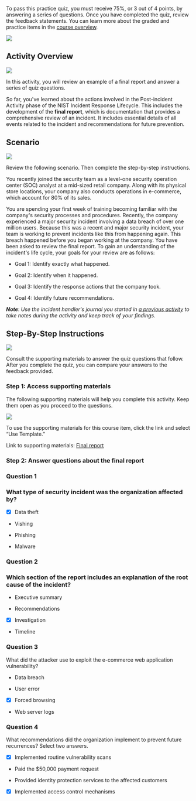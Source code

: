 To pass this practice quiz, you must receive 75%, or 3 out of 4 points, by answering a series of questions. Once you have completed the quiz, review the feedback statements. You can learn more about the graded and practice items in the [course overview](https://www.coursera.org/learn/detection-and-response/supplement/DUzXu/course-6-overview).

![](https://d3c33hcgiwev3.cloudfront.net/imageAssetProxy.v1/f640eMKCQvaps89JpZpgvQ_92274a5c8b9642ef93a5a3f3fd3326e1_PNKHWFQoJZ1Sk5yjyLT0FhyLJJtToSLuIYGicicKXkmKJicXoAyDi3GhS4uAaQ4YTOxsMlS7O2wOLaTeCN-WSxQZ4s9TVhHaIIhGPpeHWADD_j7hOnWpe7NLdhNxAc8oar4aCKERORDshH1SJ6LgYel9FU_3gaKWCTx5KHlHbCtSLo1IyrU0UZ3zC4zlxw?expiry=1716681600000&hmac=JGufn6aErk2l-FKtmDFr2lh92kc0ZprzUcJPxH6D_Mg)

## Activity Overview

![](https://d3c33hcgiwev3.cloudfront.net/imageAssetProxy.v1/W1SRQ7ddRjmrpc22Zho_ow_6ebe1afbffe74644b17508ce25c6ffe1_qN2suxKeubM9HcseFLINvwcbPilMj7YC_sEvMSOHEjNl8RZZOmA8X8mocIqmK43bSEkdxrDXwY-lDS_sYROj8A8NAx3dNdmJI5DnsQIC5I0yeob-2riBg6yP67jPGQ6AumusyuKurmXnrLoukK61SUL0Kumni4UMYZipZJztEjGKkBsb0ozEKFnJZ9kQIg?expiry=1716681600000&hmac=tkMXjdqlrSsLz7SuuSi54b490MTd7so5k5p4VEVWAMc)

In this activity, you will review an example of a final report and answer a series of quiz questions. 

So far, you've learned about the actions involved in the Post-incident Activity phase of the NIST Incident Response Lifecycle. This includes the development of the **final report**, which is documentation that provides a comprehensive review of an incident. It includes essential details of all events related to the incident and recommendations for future prevention.

## Scenario

![](https://d3c33hcgiwev3.cloudfront.net/imageAssetProxy.v1/GVmFUfxvT-yIJPgjufNt0g_d432ff8174cf40a9aedd67341070d4e1_WGM3sG9rqbzULPZkjxbSamWcvWOyWtvcvkMU8vfhQvFRv--U4oUZrm-5SSnT-JM0ppAHfhawVgCDoyiDoH_ZdFYywratTRdMRl37owxpouxsDH6hORzDr-becZAJ1RPHCn3IX6TZcKh-HtPu4TuybYSifgzQrqpLZPveloCa5Nuo03HwSE-TPmBsX7f1DA?expiry=1716681600000&hmac=HQH-o2xENUmuoRiygKKeQ0qCFC569laqCSsT_nC32_s)

Review the following scenario. Then complete the step-by-step instructions.

You recently joined the security team as a level-one security operation center (SOC) analyst at a mid-sized retail company. Along with its physical store locations, your company also conducts operations in e-commerce, which account for 80% of its sales.

You are spending your first week of training becoming familiar with the company's security processes and procedures. Recently, the company experienced a major security incident involving a data breach of over one million users. Because this was a recent and major security incident, your team is working to prevent incidents like this from happening again. This breach happened before you began working at the company. You have been asked to review the final report. To gain an understanding of the incident's life cycle, your goals for your review are as follows:

- Goal 1: Identify exactly what happened.
    
- Goal 2: Identify when it happened. 
    
- Goal 3: Identify the response actions that the company took.
    
- Goal 4: Identify future recommendations.
    

_**Note**_: _Use the incident handler's journal you started in_ [_a previous activity_](https://www.coursera.org/learn/detection-and-response/exam/ghRgc/portfolio-activity-document-an-incident-with-an-incident-handlers-journal) _to take notes during the activity and keep track of your findings._

## Step-By-Step Instructions

![](https://d3c33hcgiwev3.cloudfront.net/imageAssetProxy.v1/5vNGo3DTRQiBF0TMb0QzRA_413c2b1d07364f6c9eec4b420ce276e1_WGM3sG9rqbzULPZkjxbSamWcvWOyWtvcvkMU8vfhQvFRv--U4oUZrm-5SSnT-JM0ppAHfhawVgCDoyiDoH_ZdFYywratTRdMRl37owxpouxsDH6hORzDr-becZAJ1RPHCn3IX6TZcKh-HtPu4TuybYSifgzQrqpLZPveloCa5Nuo03HwSE-TPmBsX7f1DA?expiry=1716681600000&hmac=0l8OW-R9w0qcqE5N18nSLVTv81nxzq8SVxyYxhts3pk)

Consult the supporting materials to answer the quiz questions that follow. After you complete the quiz, you can compare your answers to the feedback provided.

### **Step 1: Access supporting materials**

The following supporting materials will help you complete this activity. Keep them open as you proceed to the questions.

![](https://d3c33hcgiwev3.cloudfront.net/imageAssetProxy.v1/Lr4GnQ45QlCXSfPp9it8lg_4b7ddbf6f0be4d7480e5d42f0b0b9be1_pCpb8bbsAgbTRR0o3T20qeL-DXftC44T0UkF_GYnf7Fik5p2TAQTjx7ZiRHqdD0zdV5ycfaYQDMpx21Le_dEg39mgN90KUfeSFyjBWIHHaofIEo_n0bcZBZQv8qvJj0N8sPcL3N255GRIchPvkhPuD9C2OOiNeDuO2b76T9MWtNLuMwFa1uXnXkfJKkN1w?expiry=1716681600000&hmac=cJF7Ga8agU_GJ-JfJfllus1vGU6K2DBwAZWWpq-XB6w)

To use the supporting materials for this course item, click the link and select “Use Template.” 

Link to supporting materials: [Final report](https://docs.google.com/document/d/1eTjrIlm1UNOYA6wlDCNEuizK0K7LxPRgmRSMs8zoajk/template/preview?usp=sharing) 

### **Step 2: Answer questions about the final report**

### Question 1

### What type of security incident was the organization affected by?


* [x] Data theft

* Vishing

* Phishing

* Malware

### Question 2

### Which section of the report includes an explanation of the root cause of the incident?

* Executive summary

* Recommendations

* [x] Investigation

* Timeline
### Question 3

What did the attacker use to exploit the e-commerce web application vulnerability?

* Data breach

* User error

* [x] Forced browsing

* Web server logs

### Question 4

What recommendations did the organization implement to prevent future recurrences? Select two answers.

* [x] Implemented routine vulnerability scans

* Paid the $50,000 payment request

* Provided identity protection services to the affected customers

* [x] Implemented access control mechanisms
